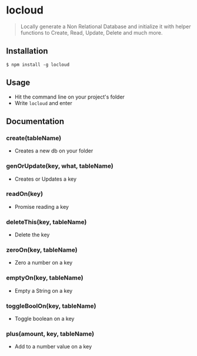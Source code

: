 # locloud

> Locally generate a Non Relational Database and initialize it with helper functions to Create, Read, Update, Delete and much more.

## Installation

```shell
$ npm install -g locloud
```

## Usage

- Hit the command line on your project's folder
- Write `locloud` and enter

## Documentation

### create(tableName) <Promise>
- Creates a new db on your folder 

### genOrUpdate(key, what, tableName) <Promise>
- Creates or Updates a key 

### readOn(key) <Promise>
- Promise reading a key

### deleteThis(key, tableName) <Promise>
- Delete the key

### zeroOn(key, tableName) <Promise>
- Zero a number on a key

### emptyOn(key, tableName) <Promise>
- Empty a String on a key

### toggleBoolOn(key, tableName) <Promise>
- Toggle boolean on a key

### plus(amount, key, tableName) <Promise>
- Add to a number value on a key